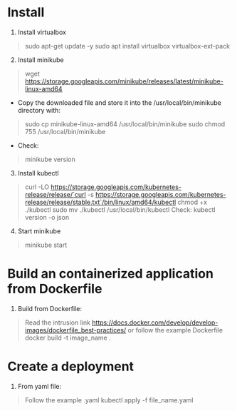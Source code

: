 # Install
1. Install virtualbox

> sudo apt-get update -y
> sudo apt install virtualbox virtualbox-ext-pack

2. Install minikube
> wget https://storage.googleapis.com/minikube/releases/latest/minikube-linux-amd64
* Copy the downloaded file and store it into the /usr/local/bin/minikube directory with:
> sudo cp minikube-linux-amd64 /usr/local/bin/minikube
> sudo chmod 755 /usr/local/bin/minikube
* Check:
> minikube version

3. Install kubectl
> curl -LO https://storage.googleapis.com/kubernetes-release/release/`curl -s https://storage.googleapis.com/kubernetes-release/release/stable.txt`/bin/linux/amd64/kubectl
> chmod +x ./kubectl
> sudo mv ./kubectl /usr/local/bin/kubectl
> Check: kubectl version -o json

4. Start minikube
> minikube start

# Build an containerized application from Dockerfile
1. Build from Dockerfile:
> Read the intrusion link https://docs.docker.com/develop/develop-images/dockerfile_best-practices/ or follow the example Dockerfile
> docker build -t image_name .

# Create a deployment
1. From yaml file:
> Follow the example .yaml
> kubectl apply -f file_name.yaml



